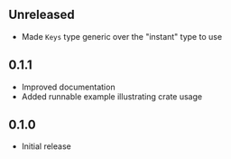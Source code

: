 Unreleased
----------
- Made `Keys` type generic over the "instant" type to use


0.1.1
-----
- Improved documentation
- Added runnable example illustrating crate usage


0.1.0
-----
- Initial release
